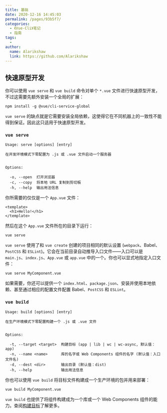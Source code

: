```yaml
---
title: 基础
date: 2020-12-16 14:45:03
permalink: /pages/93b5f7/
categories:
  - 《Vue-Cli》笔记
  - 指南
tags:
  - 
author: 
  name: Alarikshaw
  link: https://github.com/Alarikshaw
---
```


## 快速原型开发

你可以使用 `vue serve` 和 `vue build` 命令对单个 `*.vue` 文件进行快速原型开发，不过这需要先额外安装一个全局的扩展：

```
npm install -g @vue/cli-service-global 
```

`vue serve` 的缺点就是它需要安装全局依赖，这使得它在不同机器上的一致性不能得到保证。因此这只适用于快速原型开发。

### `vue serve`

```
Usage: serve [options] [entry]

在开发环境模式下零配置为 .js 或 .vue 文件启动一个服务器


Options:

  -o, --open  打开浏览器
  -c, --copy  将本地 URL 复制到剪切板
  -h, --help  输出用法信息 
```

你所需要的仅仅是一个 `App.vue` 文件：

```
<template>
  <h1>Hello!</h1>
</template> 
```

然后在这个 `App.vue` 文件所在的目录下运行：

```
vue serve 
```

`vue serve` 使用了和 `vue create` 创建的项目相同的默认设置 (`webpack`、Babel、`PostCSS` 和 `ESLint`)。它会在当前目录自动推导入口文件——入口可以是 `main.js`、`index.js`、`App.vue` 或 `app.vue` 中的一个。你也可以显式地指定入口文件：

```
vue serve MyComponent.vue 
```

如果需要，你还可以提供一个 `index.html`、`package.json`、安装并使用本地依赖、甚至通过相应的配置文件配置 Babel、`PostCSS` 和 `ESLint`。

### `vue build`

```
Usage: build [options] [entry]

在生产环境模式下零配置构建一个 .js 或 .vue 文件


Options:

  -t, --target <target>  构建目标 (app | lib | wc | wc-async, 默认值：app)
  -n, --name <name>      库的名字或 Web Components 组件的名字 (默认值：入口文件名)
  -d, --dest <dir>       输出目录 (默认值：dist)
  -h, --help             输出用法信息 
```

你也可以使用 `vue build` 将目标文件构建成一个生产环境的包并用来部署：

```
vue build MyComponent.vue 
```

`vue build` 也提供了将组件构建成为一个库或一个 Web Components 组件的能力。查阅[构建目标](/zh/guide/build-targets.html)了解更多。

